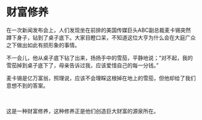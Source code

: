 # 财富修养

在一次新闻发布会上，人们发现坐在前排的美国传媒巨头ABC副总裁麦卡锡突然蹲下身子，钻到了桌子底下。大家目瞪口呆，不知道这位大亨为什么会在大庭广众之下做出如此有损形象的事情。 

 

不一会儿，他从桌子底下钻了出来，扬扬手中的雪茄，平静地说；“对不起，我的雪茄掉到桌子底下了，母亲告诉过我，应该爱惜自己的每一分钱。” 

 

麦卡锡是亿万富翁，照理说，应该不会理睬这根掉在地上的雪茄，但他却给了我们意想不到的答案。

　 

 

这是一种财富修养，这种修养正是他们创造巨大财富的源泉所在。 

 